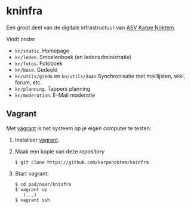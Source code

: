 kninfra
=======

Een groot deel van de digitale infrastructuur van [ASV Karpe Noktem](http://karpenoktem.nl).

Vindt onder

 * `kn/static`. Homepage
 * `kn/leden`. Smoelenboek (en ledenadministratie)
 * `kn/fotos`. Fotoboek
 * `kn/base`. Gedeeld
 * `kn/utils/giedo` en `kn/utils/daan` Synchronisatie met maillijsten, wiki, forum, etc.
 * `kn/planning`. Tappers planning
 * `kn/moderation`. E-Mail moderatie
 
Vagrant
-------

Met [vagrant](https://www.vagrantup.com) is het systeem op je eigen
computer te testen:

 1. Installeer [vagrant](https://www.vagrantup.com).
 2. Maak een kopie van deze *repository*

        $ git clone https://github.com/karpenoktem/kninfra

 3. Start vagrant:

        $ cd pad/naar/kninfra
        $ vagrant up
           (...)
        $ vagrant ssh
